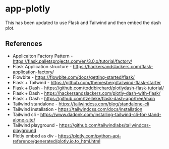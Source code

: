 # app-plotly


This has been updated to use Flask and Tailwind and then embed the dash plot.

## References
+ Applicaiton Factory Pattern - https://flask.palletsprojects.com/en/3.0.x/tutorial/factory/
+ Flask Application structure - https://hackersandslackers.com/flask-application-factory/
+ Flowbite - https://flowbite.com/docs/getting-started/flask/
+ Flask + Tailwind - https://github.com/themesberg/tailwind-flask-starter
+ Flask + Dash - https://github.com/toddbirchard/plotlydash-flask-tutorial/
+ Flask + Dash - https://hackersandslackers.com/plotly-dash-with-flask/
+ Flask + Dash - https://github.com/tzelleke/flask-dash-app/tree/main
+ Tailwind standalone - https://tailwindcss.com/blog/standalone-cli
+ Tailwind installation - https://tailwindcss.com/docs/installation
+ Tailwind cli - https://www.dadonk.com/installing-tailwind-cli-for-stand-alone-site/
+ Tailwind playground - https://github.com/tailwindlabs/tailwindcss-playground
+ Plotly embed as div - https://plotly.com/python-api-reference/generated/plotly.io.to_html.html








